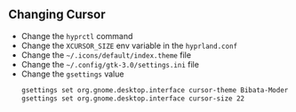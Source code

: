 ## Changing Cursor
- Change the `hyprctl` command
- Change the `XCURSOR_SIZE` env variable in the `hyprland.conf`
- Change the `~/.icons/default/index.theme` file
- Change the `~/.config/gtk-3.0/settings.ini` file
- Change the `gsettings` value
    ```bash
    gsettings set org.gnome.desktop.interface cursor-theme Bibata-Modern-Classic
    gsettings set org.gnome.desktop.interface cursor-size 22
    ```
